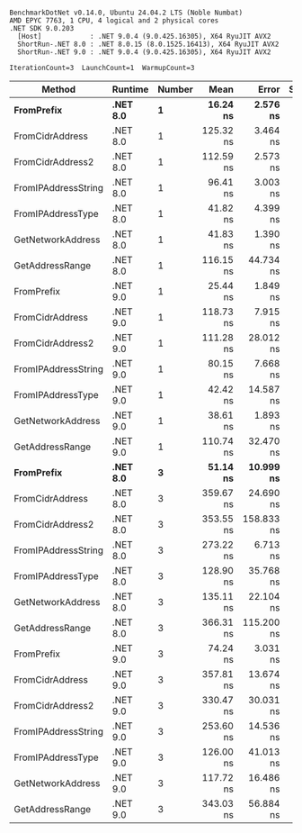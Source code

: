 ```

BenchmarkDotNet v0.14.0, Ubuntu 24.04.2 LTS (Noble Numbat)
AMD EPYC 7763, 1 CPU, 4 logical and 2 physical cores
.NET SDK 9.0.203
  [Host]            : .NET 9.0.4 (9.0.425.16305), X64 RyuJIT AVX2
  ShortRun-.NET 8.0 : .NET 8.0.15 (8.0.1525.16413), X64 RyuJIT AVX2
  ShortRun-.NET 9.0 : .NET 9.0.4 (9.0.425.16305), X64 RyuJIT AVX2

IterationCount=3  LaunchCount=1  WarmupCount=3  

```
| Method              | Runtime  | Number | Mean      | Error      | StdDev   | Min       | Max       | Gen0   | Allocated |
|-------------------- |--------- |------- |----------:|-----------:|---------:|----------:|----------:|-------:|----------:|
| **FromPrefix**          | **.NET 8.0** | **1**      |  **16.24 ns** |   **2.576 ns** | **0.141 ns** |  **16.11 ns** |  **16.39 ns** | **0.0033** |      **56 B** |
| FromCidrAddress     | .NET 8.0 | 1      | 125.32 ns |   3.464 ns | 0.190 ns | 125.18 ns | 125.53 ns | 0.0067 |     112 B |
| FromCidrAddress2    | .NET 8.0 | 1      | 112.59 ns |   2.573 ns | 0.141 ns | 112.50 ns | 112.75 ns | 0.0067 |     112 B |
| FromIPAddressString | .NET 8.0 | 1      |  96.41 ns |   3.003 ns | 0.165 ns |  96.22 ns |  96.54 ns | 0.0033 |      56 B |
| FromIPAddressType   | .NET 8.0 | 1      |  41.82 ns |   4.399 ns | 0.241 ns |  41.55 ns |  42.00 ns | 0.0052 |      88 B |
| GetNetworkAddress   | .NET 8.0 | 1      |  41.83 ns |   1.390 ns | 0.076 ns |  41.75 ns |  41.90 ns | 0.0033 |      56 B |
| GetAddressRange     | .NET 8.0 | 1      | 116.15 ns |  44.734 ns | 2.452 ns | 113.38 ns | 118.03 ns | 0.0100 |     168 B |
| FromPrefix          | .NET 9.0 | 1      |  25.44 ns |   1.849 ns | 0.101 ns |  25.36 ns |  25.55 ns | 0.0033 |      56 B |
| FromCidrAddress     | .NET 9.0 | 1      | 118.73 ns |   7.915 ns | 0.434 ns | 118.23 ns | 119.02 ns | 0.0067 |     112 B |
| FromCidrAddress2    | .NET 9.0 | 1      | 111.28 ns |  28.012 ns | 1.535 ns | 110.07 ns | 113.01 ns | 0.0067 |     112 B |
| FromIPAddressString | .NET 9.0 | 1      |  80.15 ns |   7.668 ns | 0.420 ns |  79.67 ns |  80.42 ns | 0.0033 |      56 B |
| FromIPAddressType   | .NET 9.0 | 1      |  42.42 ns |  14.587 ns | 0.800 ns |  41.50 ns |  42.89 ns | 0.0052 |      88 B |
| GetNetworkAddress   | .NET 9.0 | 1      |  38.61 ns |   1.893 ns | 0.104 ns |  38.49 ns |  38.67 ns | 0.0033 |      56 B |
| GetAddressRange     | .NET 9.0 | 1      | 110.74 ns |  32.470 ns | 1.780 ns | 109.38 ns | 112.75 ns | 0.0100 |     168 B |
| **FromPrefix**          | **.NET 8.0** | **3**      |  **51.14 ns** |  **10.999 ns** | **0.603 ns** |  **50.69 ns** |  **51.83 ns** | **0.0100** |     **168 B** |
| FromCidrAddress     | .NET 8.0 | 3      | 359.67 ns |  24.690 ns | 1.353 ns | 358.11 ns | 360.52 ns | 0.0200 |     336 B |
| FromCidrAddress2    | .NET 8.0 | 3      | 353.55 ns | 158.833 ns | 8.706 ns | 348.18 ns | 363.60 ns | 0.0200 |     336 B |
| FromIPAddressString | .NET 8.0 | 3      | 273.22 ns |   6.713 ns | 0.368 ns | 272.94 ns | 273.64 ns | 0.0100 |     168 B |
| FromIPAddressType   | .NET 8.0 | 3      | 128.90 ns |  35.768 ns | 1.961 ns | 127.68 ns | 131.16 ns | 0.0157 |     264 B |
| GetNetworkAddress   | .NET 8.0 | 3      | 135.11 ns |  22.104 ns | 1.212 ns | 133.82 ns | 136.23 ns | 0.0100 |     168 B |
| GetAddressRange     | .NET 8.0 | 3      | 366.31 ns | 115.200 ns | 6.314 ns | 359.26 ns | 371.47 ns | 0.0300 |     504 B |
| FromPrefix          | .NET 9.0 | 3      |  74.24 ns |   3.031 ns | 0.166 ns |  74.08 ns |  74.41 ns | 0.0100 |     168 B |
| FromCidrAddress     | .NET 9.0 | 3      | 357.81 ns |  13.674 ns | 0.750 ns | 357.15 ns | 358.62 ns | 0.0200 |     336 B |
| FromCidrAddress2    | .NET 9.0 | 3      | 330.47 ns |  30.031 ns | 1.646 ns | 328.81 ns | 332.10 ns | 0.0200 |     336 B |
| FromIPAddressString | .NET 9.0 | 3      | 253.60 ns |  14.536 ns | 0.797 ns | 252.78 ns | 254.37 ns | 0.0100 |     168 B |
| FromIPAddressType   | .NET 9.0 | 3      | 126.00 ns |  41.013 ns | 2.248 ns | 124.17 ns | 128.51 ns | 0.0157 |     264 B |
| GetNetworkAddress   | .NET 9.0 | 3      | 117.72 ns |  16.486 ns | 0.904 ns | 116.68 ns | 118.29 ns | 0.0100 |     168 B |
| GetAddressRange     | .NET 9.0 | 3      | 343.03 ns |  56.884 ns | 3.118 ns | 339.45 ns | 345.14 ns | 0.0300 |     504 B |
